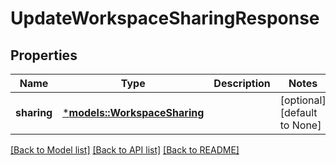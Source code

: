 # UpdateWorkspaceSharingResponse

## Properties
Name | Type | Description | Notes
------------ | ------------- | ------------- | -------------
**sharing** | [***models::WorkspaceSharing**](WorkspaceSharing.md) |  | [optional] [default to None]

[[Back to Model list]](../README.md#documentation-for-models) [[Back to API list]](../README.md#documentation-for-api-endpoints) [[Back to README]](../README.md)


